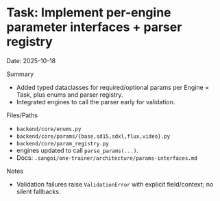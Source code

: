 # Task: Implement per-engine parameter interfaces + parser registry
Date: 2025-10-18

Summary
- Added typed dataclasses for required/optional params per Engine × Task, plus enums and parser registry.
- Integrated engines to call the parser early for validation.

Files/Paths
- `backend/core/enums.py`
- `backend/core/params/{base,sd15,sdxl,flux,video}.py`
- `backend/core/param_registry.py`
- engines updated to call `parse_params(...)`.
- Docs: `.sangoi/one-trainer/architecture/params-interfaces.md`

Notes
- Validation failures raise `ValidationError` with explicit field/context; no silent fallbacks.
